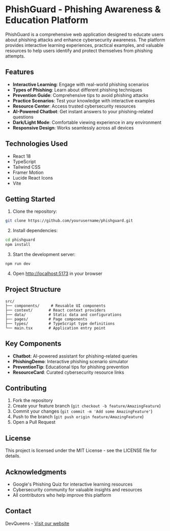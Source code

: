 # PhishGuard - Phishing Awareness & Education Platform

PhishGuard is a comprehensive web application designed to educate users about phishing attacks and enhance cybersecurity awareness. The platform provides interactive learning experiences, practical examples, and valuable resources to help users identify and protect themselves from phishing attempts.

## Features

- **Interactive Learning**: Engage with real-world phishing scenarios
- **Types of Phishing**: Learn about different phishing techniques
- **Prevention Guide**: Comprehensive tips to avoid phishing attacks
- **Practice Scenarios**: Test your knowledge with interactive examples
- **Resource Center**: Access trusted cybersecurity resources
- **AI-Powered Chatbot**: Get instant answers to your phishing-related questions
- **Dark/Light Mode**: Comfortable viewing experience in any environment
- **Responsive Design**: Works seamlessly across all devices

## Technologies Used

- React 18
- TypeScript
- Tailwind CSS
- Framer Motion
- Lucide React Icons
- Vite

## Getting Started

1. Clone the repository:
```bash
git clone https://github.com/yourusername/phishguard.git
```

2. Install dependencies:
```bash
cd phishguard
npm install
```

3. Start the development server:
```bash
npm run dev
```

4. Open [http://localhost:5173](http://localhost:5173) in your browser

## Project Structure

```
src/
├── components/     # Reusable UI components
├── context/       # React context providers
├── data/          # Static data and configurations
├── pages/         # Page components
├── types/         # TypeScript type definitions
└── main.tsx       # Application entry point
```

## Key Components

- **Chatbot**: AI-powered assistant for phishing-related queries
- **PhishingDemo**: Interactive phishing scenario simulator
- **PreventionTip**: Educational tips for phishing prevention
- **ResourceCard**: Curated cybersecurity resource links

## Contributing

1. Fork the repository
2. Create your feature branch (`git checkout -b feature/AmazingFeature`)
3. Commit your changes (`git commit -m 'Add some AmazingFeature'`)
4. Push to the branch (`git push origin feature/AmazingFeature`)
5. Open a Pull Request

## License

This project is licensed under the MIT License - see the LICENSE file for details.

## Acknowledgments

- Google's Phishing Quiz for interactive learning resources
- Cybersecurity community for valuable insights and resources
- All contributors who help improve this platform

## Contact

DevQueens - [Visit our website](https://example.com)
